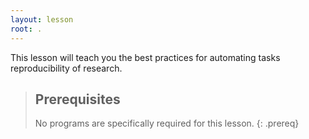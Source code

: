 ```yaml
---
layout: lesson
root: .
---
```

This lesson will teach you the best practices for automating tasks  reproducibility of research.

> ## Prerequisites
>
> No programs are specifically required for this lesson.
{: .prereq}
